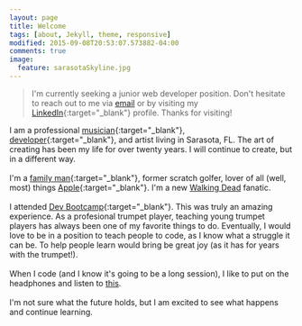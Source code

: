 ```yaml
---
layout: page
title: Welcome
tags: [about, Jekyll, theme, responsive]
modified: 2015-09-08T20:53:07.573882-04:00
comments: true
image:
  feature: sarasotaSkyline.jpg
---
```


> I'm currently seeking a junior web developer position. Don't hesitate to reach out to me via [email](mailto:dev.artist15@gmail.com) or by visiting my [LinkedIn](https://www.linkedin.com/pub/gregory-knudsen/41/b33/64){:target="_blank"} profile. Thanks for visiting!

I am a professional [musician](http://www.sarasotaorchestra.org/our-musicians/trumpet/greg-knudsen?referer=trombinoscope){:target="_blank"}, [developer](http://www.github.com/gregknudsen){:target="_blank"}, and artist living in Sarasota, FL. The art of creating has been my life for over twenty years. I will continue to create, but in a different way.<br><br>
I'm a [family man](http://imgur.com/V0moQQZ){:target="_blank"}, <span id="former">former</span> scratch golfer, lover of all (well, most) things [Apple](http://www.apple.com){:target="_blank"}. I'm a new [Walking Dead](http://www.amc.com/shows/the-walking-dead) fanatic.<br><br>
I attended [Dev Bootcamp](http://devbootcamp.com/locations/new-york/){:target="_blank"}. This was truly an amazing experience. As a profesional trumpet player, teaching young trumpet players has always been one of my favorite things to do. Eventually, I would love to be in a position to teach people to code, as I know what a struggle it can be. To help people learn would bring be great joy (as it has for years with the trumpet!).<br><br>
When I code (and I know it's going to be a long session), I like to put on the headphones and listen to [this](https://www.youtube.com/watch?v=5N8sUccRiTA).<br><br>
I'm not sure what the future holds, but I am excited to see what happens and continue learning.<br><br>




